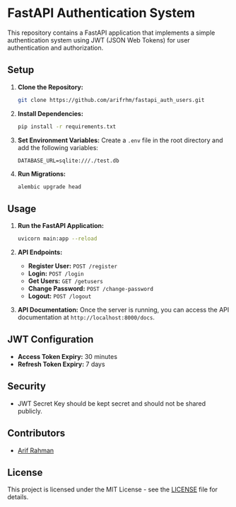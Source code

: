 # FastAPI Authentication System

This repository contains a FastAPI application that implements a simple authentication system using JWT (JSON Web Tokens) for user authentication and authorization.

## Setup

1. **Clone the Repository:**
   ```bash
   git clone https://github.com/arifrhm/fastapi_auth_users.git
   ```

2. **Install Dependencies:**
   ```bash
   pip install -r requirements.txt
   ```

3. **Set Environment Variables:**
   Create a `.env` file in the root directory and add the following variables:
   ```plaintext
   DATABASE_URL=sqlite:///./test.db
   ```

4. **Run Migrations:**
   ```bash
   alembic upgrade head
   ```

## Usage

1. **Run the FastAPI Application:**
   ```bash
   uvicorn main:app --reload
   ```

2. **API Endpoints:**

   - **Register User:** `POST /register`
   - **Login:** `POST /login`
   - **Get Users:** `GET /getusers`
   - **Change Password:** `POST /change-password`
   - **Logout:** `POST /logout`

3. **API Documentation:**
   Once the server is running, you can access the API documentation at `http://localhost:8000/docs`.

## JWT Configuration

- **Access Token Expiry:** 30 minutes
- **Refresh Token Expiry:** 7 days

## Security

- JWT Secret Key should be kept secret and should not be shared publicly.

## Contributors

- [Arif Rahman](https://github.com/arifrhm)

## License

This project is licensed under the MIT License - see the [LICENSE](LICENSE) file for details.
```
